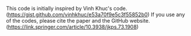 This code is initially inspired by Vinh Khuc's code. (https://gist.github.com/vinhkhuc/e53a70f9e5c3f55852b0)
If you use any of the codes, please cite the paper and the GitHub website. (https://link.springer.com/article/10.3938/jkps.73.1908)
